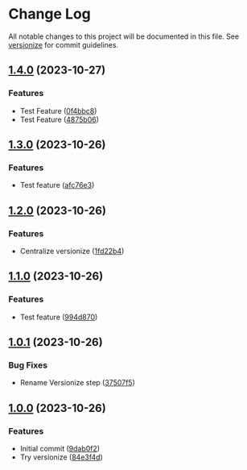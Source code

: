 # Change Log

All notable changes to this project will be documented in this file. See [versionize](https://github.com/versionize/versionize) for commit guidelines.

<a name="1.4.0"></a>
## [1.4.0](https://www.github.com/KenbiTech/DockerTools/releases/tag/v1.4.0) (2023-10-27)

### Features

* Test Feature ([0f4bbc8](https://www.github.com/KenbiTech/DockerTools/commit/0f4bbc80cc992e27cf5e308c4bd3b3d2d4dde922))
* Test Feature ([4875b06](https://www.github.com/KenbiTech/DockerTools/commit/4875b061a2c583d5b1b91dc04b024fb6da0a03f3))

<a name="1.3.0"></a>
## [1.3.0](https://www.github.com/KenbiTech/DockerTools/releases/tag/v1.3.0) (2023-10-26)

### Features

* Test feature ([afc76e3](https://www.github.com/KenbiTech/DockerTools/commit/afc76e39a9724d99f29b1ffa6b5d5f555c9a2c6c))

<a name="1.2.0"></a>
## [1.2.0](https://www.github.com/KenbiTech/DockerTools/releases/tag/v1.2.0) (2023-10-26)

### Features

* Centralize versionize ([1fd22b4](https://www.github.com/KenbiTech/DockerTools/commit/1fd22b451a5d16b294d66c7fc4df357928a44348))

<a name="1.1.0"></a>
## [1.1.0](https://www.github.com/KenbiTech/DockerTools/releases/tag/v1.1.0) (2023-10-26)

### Features

* Test feature ([994d870](https://www.github.com/KenbiTech/DockerTools/commit/994d870ed185b804b6d7f03f15fdbfa4f1cc6442))

<a name="1.0.1"></a>
## [1.0.1](https://www.github.com/KenbiTech/DockerTools/releases/tag/v1.0.1) (2023-10-26)

### Bug Fixes

* Rename Versionize step ([37507f5](https://www.github.com/KenbiTech/DockerTools/commit/37507f5fad9e57be0ba52a98f13b1ac4d2df1ebc))

<a name="1.0.0"></a>
## [1.0.0](https://www.github.com/KenbiTech/DockerTools/releases/tag/v1.0.0) (2023-10-26)

### Features

* Initial commit ([9dab0f2](https://www.github.com/KenbiTech/DockerTools/commit/9dab0f2a8bc449bd330933c32e7f3bab891a2379))
* Try versionize ([84e3f4d](https://www.github.com/KenbiTech/DockerTools/commit/84e3f4d2b03ee11c6dcf159165bd2c748fb0025b))

